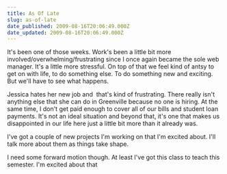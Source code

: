 ```yaml
---
title: As Of Late
slug: as-of-late
date_published: 2009-08-16T20:06:49.000Z
date_updated: 2009-08-16T20:06:49.000Z
---
```


It's been one of those weeks. Work's been a little bit more involved/overwhelming/frustrating since I once again became the sole web manager. It's a little more stressful. On top of that we feel kind of antsy to get on with life, to do something else. To do something new and exciting. But we'll have to see what happens.

Jessica hates her new job and  that's kind of frustrating. There really isn't anything else that she can do in Greenville because no one is hiring. At the same time, I don't get paid enough to cover all of our bills and student loan payments. It's not an ideal situation and beyond that, it's one that makes us disappointed in our life here just a little bit more than it already was.

I've got a couple of new projects I'm working on that I'm excited about. I'll talk more about them as things take shape.

I need some forward motion though. At least I've got this class to teach this semester. I'm excited about that
